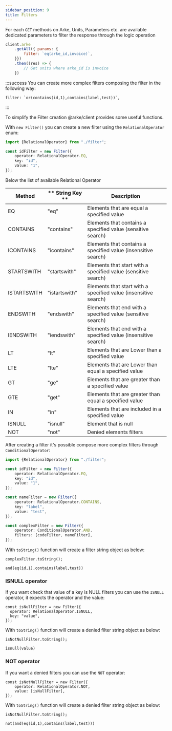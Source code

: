 ```yaml
---
sidebar_position: 9
title: Filters
---
```


For each `GET` methods on Arke, Units, Parameters etc. are available dedicated parameters
to filter the response through the logic operation

```js
client.arke
    .getAll({ params: {
        filter: `eq(arke_id,invoice)`,
    }})
    .then((res) => {
        // Get units where arke_id is invoice
    })
```

:::success
You can create more complex filters composing the filter in the following way:
```
filter: `or(contains(id,1),contains(label,test))`,
```
:::

To simplify the Filter creation @arke/client provides some useful functions.

With `new Filter()` you can create a new filter using the `RelationalOperator` enum:

```ts
import {RelationalOperator} from "./filter";

const idFilter = new Filter({
    operator: RelationalOperator.EQ,
    key: "id",
    value: "1",
});
```

Below the list of available Relational Operator

| **Method**  | ** String Key ** | **Description**                                                 |
|-------------|------------------|-----------------------------------------------------------------|
| EQ          | "eq"             | Elements that are equal a specified value                       |
| CONTAINS    | "contains"       | Elements that contains  a specified value (sensitive search)    |
| ICONTAINS   | "icontains"      | Elements that contains  a specified value (insensitive search)  |
| STARTSWITH  | "startswith"     | Elements that start with a specified value (sensitive search)   |
| ISTARTSWITH | "istartswith"    | Elements that start with a specified value (insensitive search) |
| ENDSWITH    | "endswith"       | Elements that end with a specified value (sensitive search)     |
| IENDSWITH   | "iendswith"      | Elements that end with a specified value (insensitive search)   |
| LT          | "lt"             | Elements that are Lower than a specified value                  |
| LTE         | "lte"            | Elements that are Lower than equal a specified value            |
| GT          | "ge"             | Elements that are greater than a specified value                |
| GTE         | "get"            | Elements that are greater than equal a specified value          |
| IN          | "in"             | Elements that are included in a specified value                 |
| ISNULL      | "isnull"         | Element that is null                                            |
| NOT         | "not"            | Denied elements filters                                         |

After creating a filter it's possible compose more complex filters through `ConditionalOperator`:

```ts
import {RelationalOperator} from "./filter";

const idFilter = new Filter({
    operator: RelationalOperator.EQ,
    key: "id",
    value: "1",
});

const nameFilter = new Filter({
    operator: RelationalOperator.CONTAINS,
    key: "label",
    value: "test",
});

const complexFilter = new Filter({
    operator: ConditionalOperator.AND,
    filters: [codeFilter, nameFilter],
});
```

With `toString()` function will create a filter string object as below: 

```
complexFilter.toString();

and(eq(id,1),contains(label,test))
```

### ISNULL operator

If you want check that value of a key is NULL filters you can use the `ISNULL` operator, 
it expects the operator and the value:

```
const isNullFilter = new Filter({
  operator: RelationalOperator.ISNULL,
  key: "value",
});
```

With `toString()` function will create a denied filter string object as below:

```
isNotNullFilter.toString();

isnull(value)
```


### NOT operator

If you want a denied filters you can use the `NOT` operator:

```
const isNotNullFilter = new Filter({
    operator: RelationalOperator.NOT,
    value: [isNullFilter],
});
```

With `toString()` function will create a denied filter string object as below:

```
isNotNullFilter.toString();

not(and(eq(id,1),contains(label,test)))
```

